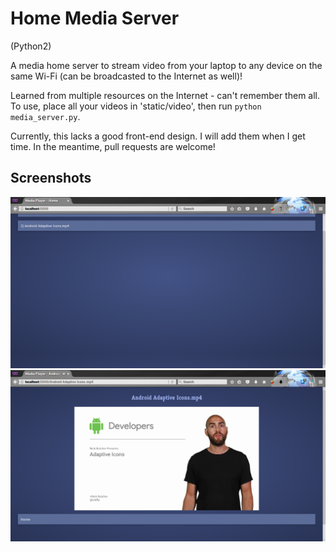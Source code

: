 # Home Media Server
(Python2)

A media home server to stream video from your laptop to any device on the same Wi-Fi
(can be broadcasted to the Internet as well)!

Learned from multiple resources on the Internet - can't remember them all.
To use, place all your videos in 'static/video', then run
`python media_server.py`.

Currently, this lacks a good front-end design. I will add them when I get time.
In the meantime, pull requests are welcome!

## Screenshots

<img src="https://github.com/rosariopfernandes/home-server/raw/master/Screenshot%20from%202017-10-28%2021-40-10.png" />

<img src="https://github.com/rosariopfernandes/home-server/raw/master/Screenshot%20from%202017-10-28%2021-40-28.png" />
